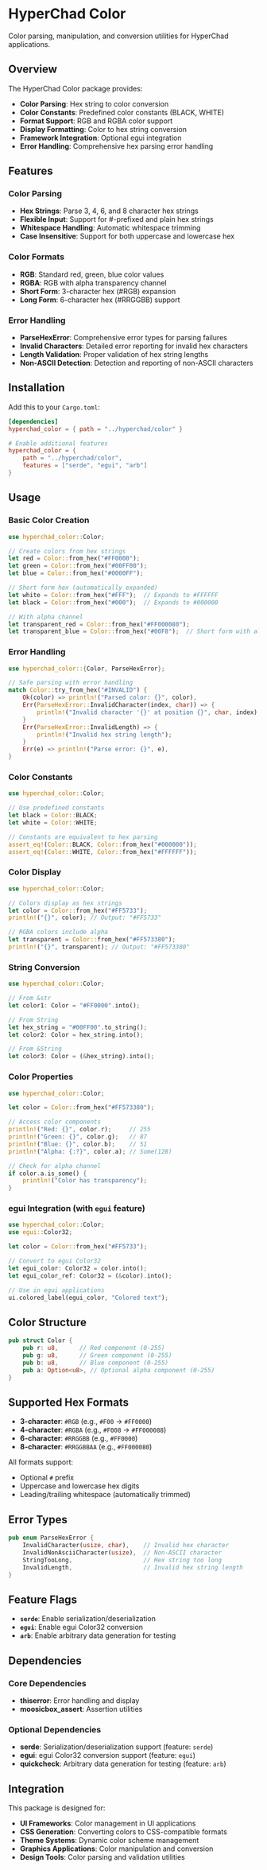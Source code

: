 # HyperChad Color

Color parsing, manipulation, and conversion utilities for HyperChad applications.

## Overview

The HyperChad Color package provides:

- **Color Parsing**: Hex string to color conversion
- **Color Constants**: Predefined color constants (BLACK, WHITE)
- **Format Support**: RGB and RGBA color support
- **Display Formatting**: Color to hex string conversion
- **Framework Integration**: Optional egui integration
- **Error Handling**: Comprehensive hex parsing error handling

## Features

### Color Parsing

- **Hex Strings**: Parse 3, 4, 6, and 8 character hex strings
- **Flexible Input**: Support for #-prefixed and plain hex strings
- **Whitespace Handling**: Automatic whitespace trimming
- **Case Insensitive**: Support for both uppercase and lowercase hex

### Color Formats

- **RGB**: Standard red, green, blue color values
- **RGBA**: RGB with alpha transparency channel
- **Short Form**: 3-character hex (#RGB) expansion
- **Long Form**: 6-character hex (#RRGGBB) support

### Error Handling

- **ParseHexError**: Comprehensive error types for parsing failures
- **Invalid Characters**: Detailed error reporting for invalid hex characters
- **Length Validation**: Proper validation of hex string lengths
- **Non-ASCII Detection**: Detection and reporting of non-ASCII characters

## Installation

Add this to your `Cargo.toml`:

```toml
[dependencies]
hyperchad_color = { path = "../hyperchad/color" }

# Enable additional features
hyperchad_color = {
    path = "../hyperchad/color",
    features = ["serde", "egui", "arb"]
}
```

## Usage

### Basic Color Creation

```rust
use hyperchad_color::Color;

// Create colors from hex strings
let red = Color::from_hex("#FF0000");
let green = Color::from_hex("#00FF00");
let blue = Color::from_hex("#0000FF");

// Short form hex (automatically expanded)
let white = Color::from_hex("#FFF");  // Expands to #FFFFFF
let black = Color::from_hex("#000");  // Expands to #000000

// With alpha channel
let transparent_red = Color::from_hex("#FF000080");
let transparent_blue = Color::from_hex("#00F8");  // Short form with alpha
```

### Error Handling

```rust
use hyperchad_color::{Color, ParseHexError};

// Safe parsing with error handling
match Color::try_from_hex("#INVALID") {
    Ok(color) => println!("Parsed color: {}", color),
    Err(ParseHexError::InvalidCharacter(index, char)) => {
        println!("Invalid character '{}' at position {}", char, index);
    }
    Err(ParseHexError::InvalidLength) => {
        println!("Invalid hex string length");
    }
    Err(e) => println!("Parse error: {}", e),
}
```

### Color Constants

```rust
use hyperchad_color::Color;

// Use predefined constants
let black = Color::BLACK;
let white = Color::WHITE;

// Constants are equivalent to hex parsing
assert_eq!(Color::BLACK, Color::from_hex("#000000"));
assert_eq!(Color::WHITE, Color::from_hex("#FFFFFF"));
```

### Color Display

```rust
use hyperchad_color::Color;

// Colors display as hex strings
let color = Color::from_hex("#FF5733");
println!("{}", color); // Output: "#FF5733"

// RGBA colors include alpha
let transparent = Color::from_hex("#FF573380");
println!("{}", transparent); // Output: "#FF573380"
```

### String Conversion

```rust
use hyperchad_color::Color;

// From &str
let color1: Color = "#FF0000".into();

// From String
let hex_string = "#00FF00".to_string();
let color2: Color = hex_string.into();

// From &String
let color3: Color = (&hex_string).into();
```

### Color Properties

```rust
use hyperchad_color::Color;

let color = Color::from_hex("#FF573380");

// Access color components
println!("Red: {}", color.r);     // 255
println!("Green: {}", color.g);   // 87
println!("Blue: {}", color.b);    // 51
println!("Alpha: {:?}", color.a); // Some(128)

// Check for alpha channel
if color.a.is_some() {
    println!("Color has transparency");
}
```

### egui Integration (with `egui` feature)

```rust
use hyperchad_color::Color;
use egui::Color32;

let color = Color::from_hex("#FF5733");

// Convert to egui Color32
let egui_color: Color32 = color.into();
let egui_color_ref: Color32 = (&color).into();

// Use in egui applications
ui.colored_label(egui_color, "Colored text");
```

## Color Structure

```rust
pub struct Color {
    pub r: u8,      // Red component (0-255)
    pub g: u8,      // Green component (0-255)
    pub b: u8,      // Blue component (0-255)
    pub a: Option<u8>, // Optional alpha component (0-255)
}
```

## Supported Hex Formats

- **3-character**: `#RGB` (e.g., `#F00` → `#FF0000`)
- **4-character**: `#RGBA` (e.g., `#F008` → `#FF000088`)
- **6-character**: `#RRGGBB` (e.g., `#FF0000`)
- **8-character**: `#RRGGBBAA` (e.g., `#FF000080`)

All formats support:

- Optional `#` prefix
- Uppercase and lowercase hex digits
- Leading/trailing whitespace (automatically trimmed)

## Error Types

```rust
pub enum ParseHexError {
    InvalidCharacter(usize, char),    // Invalid hex character
    InvalidNonAsciiCharacter(usize),  // Non-ASCII character
    StringTooLong,                    // Hex string too long
    InvalidLength,                    // Invalid hex string length
}
```

## Feature Flags

- **`serde`**: Enable serialization/deserialization
- **`egui`**: Enable egui Color32 conversion
- **`arb`**: Enable arbitrary data generation for testing

## Dependencies

### Core Dependencies

- **thiserror**: Error handling and display
- **moosicbox_assert**: Assertion utilities

### Optional Dependencies

- **serde**: Serialization/deserialization support (feature: `serde`)
- **egui**: egui Color32 conversion support (feature: `egui`)
- **quickcheck**: Arbitrary data generation for testing (feature: `arb`)

## Integration

This package is designed for:

- **UI Frameworks**: Color management in UI applications
- **CSS Generation**: Converting colors to CSS-compatible formats
- **Theme Systems**: Dynamic color scheme management
- **Graphics Applications**: Color manipulation and conversion
- **Design Tools**: Color parsing and validation utilities
